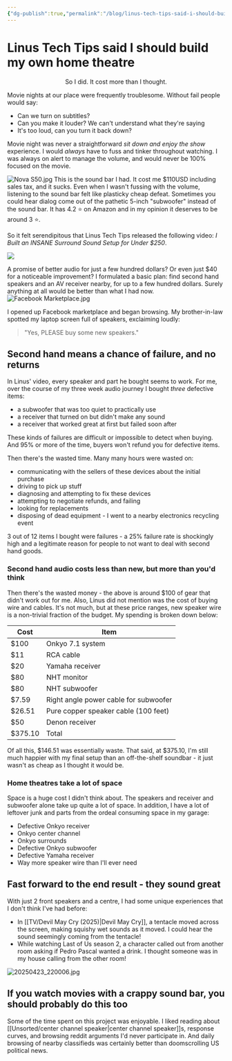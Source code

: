```yaml
---
{"dg-publish":true,"permalink":"/blog/linus-tech-tips-said-i-should-build-my-own-home-theatre/","updated":"2025-08-20T13:02:51.994-07:00"}
---
```


# Linus Tech Tips said I should build my own home theatre
<p style="text-align:center">So I did. It cost more than I thought.</p>

Movie nights at our place were frequently troublesome. Without fail people would say:
- Can we turn on subtitles?
- Can you make it louder? We can't understand what they're saying
- It's too loud, can you turn it back down?

Movie night was never a straightforward *sit down and enjoy the show* experience. I would *always* have to fuss and tinker throughout watching. I was always on alert to manage the volume, and would never be 100% focused on the movie.

![Nova S50.jpg](/img/user/Embeds/Nova%20S50.jpg)
This is the sound bar I had. It cost me $110USD including sales tax, and it sucks. Even when I wasn't fussing with the volume, listening to the sound bar felt like plasticky cheap defeat. Sometimes you could hear dialog come out of the pathetic 5-inch "subwoofer" instead of the sound bar. It has 4.2 ⭐ on Amazon and in my opinion it deserves to be around 3 ⭐.

So it felt serendipitous that Linus Tech Tips released the following video: *I Built an INSANE Surround Sound Setup for Under $250*.

![](https://www.youtube.com/watch?v=u4LFDPbbSVk&pp=ygUcbGludXMgdGVjaCB0aXBzIGhvbWUgdGhlYXRlcg%3D%3D)

A promise of better audio for just a few hundred dollars? Or even just $40 for a noticeable improvement? I formulated a basic plan: find second hand speakers and an AV receiver nearby, for up to a few hundred dollars. Surely anything at all would be better than what I had now.
 ![Facebook Marketplace.jpg](/img/user/Embeds/Facebook%20Marketplace.jpg)
 
 I opened up Facebook marketplace and began browsing. My brother-in-law spotted my laptop screen full of speakers, exclaiming loudly:
 
  > "Yes, PLEASE buy some new speakers."

## Second hand means a chance of failure, and no returns

In Linus' video, every speaker and part he bought seems to work. For me, over the course of my three week audio journey I bought *three* defective items:

- a subwoofer that was too quiet to practically use
- a receiver that turned on but didn't make any sound
- a receiver that worked great at first but failed soon after

These kinds of failures are difficult or impossible to detect when buying. And 95% or more of the time, buyers won't refund you for defective items. 

Then there's the wasted time. Many many hours were wasted on:
- communicating with the sellers of these devices about the initial purchase
- driving to pick up stuff
- diagnosing and attempting to fix these devices
- attempting to negotiate refunds, and failing
- looking for replacements
- disposing of dead equipment - I went to a nearby electronics recycling event

3 out of 12 items I bought were failures - a 25% failure rate is shockingly high and a legitimate reason for people to not want to deal with second hand goods. 


### Second hand audio costs less than new, but more than you'd think

Then there's the wasted money - the above is around $100 of gear that didn't work out for me. Also, Linus did not mention was the cost of buying wire and cables. It's not much, but at these price ranges, new speaker wire is a non-trivial fraction of the budget. My spending is broken down below:

| Cost    | Item                                  |
| ------- | ------------------------------------- |
| $100    | Onkyo 7.1 system                      |
| $11     | RCA cable                             |
| $20     | Yamaha receiver                       |
| $80     | NHT monitor                           |
| $80     | NHT subwoofer                         |
| $7.59   | Right angle power cable for subwoofer |
| $26.51  | Pure copper speaker cable (100 feet)  |
| $50     | Denon receiver                        |
| $375.10 | Total                                 |

Of all this, $146.51 was essentially waste. That said, at $375.10, I'm still much happier with my final setup than an off-the-shelf soundbar - it just wasn't as cheap as I thought it would be.


### Home theatres take a lot of space

Space is a huge cost I didn't think about. The speakers and receiver and subwoofer alone take up quite a lot of space. In addition, I have a lot of leftover junk and parts from the ordeal consuming space in my garage:
- Defective Onkyo receiver
- Onkyo center channel
- Onkyo surrounds
- Defective Onkyo subwoofer
- Defective Yamaha receiver
- Way more speaker wire than I'll ever need

## Fast forward to the end result - they sound great

With just 2 front speakers and a centre, I had some unique experiences that I don't think I've had before:
- In [[TV/Devil May Cry (2025)\|Devil May Cry]], a tentacle moved across the screen, making squishy wet sounds as it moved. I could hear the sound seemingly coming from the tentacle!
- While watching Last of Us season 2, a character called out from another room asking if Pedro Pascal wanted a drink. I thought someone was in my house calling from the other room!

![20250423_220006.jpg](/img/user/Embeds/20250423_220006.jpg)




## If you watch movies with a crappy sound bar, you should probably do this too


Some of the time spent on this project was enjoyable. I liked reading about [[Unsorted/center channel speaker\|center channel speaker]]s, response curves, and browsing reddit arguments I'd never participate in. And daily browsing of nearby classifieds was certainly better than doomscrolling US political news.